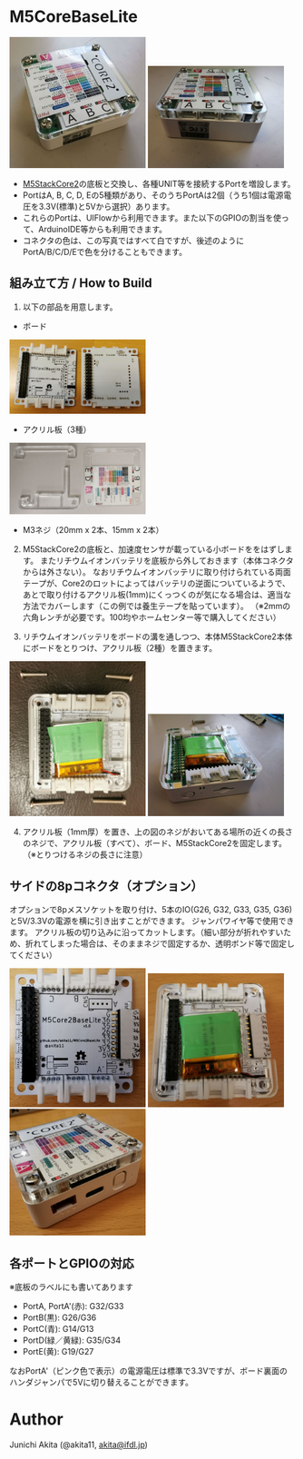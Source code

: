 # M5CoreBaseLite

<img src="https://github.com/akita11/M5Core2BaseLite/blob/main/M5CoreBaseLite1.jpg" width="240px">

<img src="https://github.com/akita11/M5Core2BaseLite/blob/main/M5CoreBaseLite2.jpg" width="240px">

- [M5StackCore2](https://www.switch-science.com/catalog/6530/)の底板と交換し、各種UNIT等を接続するPortを増設します。
- PortはA, B, C, D, Eの5種類があり、そのうちPortAは2個（うち1個は電源電圧を3.3V(標準)と5Vから選択）あります。
- これらのPortは、UIFlowから利用できます。また以下のGPIOの割当を使って、ArduinoIDE等からも利用できます。
- コネクタの色は、この写真ではすべて白ですが、後述のようにPortA/B/C/D/Eで色を分けることもできます。

## 組み立て方 / How to Build 

1. 以下の部品を用意します。

  - ボード
<img src="https://github.com/akita11/M5Core2BaseLite/blob/main/M5CoreBaseLite_board.jpg" width="240px">

  - アクリル板（3種）
<img src="https://github.com/akita11/M5Core2BaseLite/blob/main/M5CoreBaseLite_acryl.jpg" width="240px">

  - M3ネジ（20mm x 2本、15mm x 2本）

2. M5StackCore2の底板と、加速度センサが載っている小ボードををはずします。
またリチウムイオンバッテリを底板から外しておきます（本体コネクタからは外さない）。
なおリチウムイオンバッテリに取り付けられている両面テープが、Core2のロットによってはバッテリの逆面についているようで、あとで取り付けるアクリル板(1mm)にくっつくのが気になる場合は、適当な方法でカバーします（この例では養生テープを貼っています）。
（※2mmの六角レンチが必要です。100均やホームセンター等で購入してください）

3. リチウムイオンバッテリをボードの溝を通しつつ、本体M5StackCore2本体にボードをとりつけ、アクリル板（2種）を置きます。

<img src="https://github.com/akita11/M5Core2BaseLite/blob/main/M5CoreBaseLite_build1.jpg" width="240px">

<img src="https://github.com/akita11/M5Core2BaseLite/blob/main/M5CoreBaseLite_build2.jpg" width="240px">

4. アクリル板（1mm厚）を置き、上の図のネジがおいてある場所の近くの長さのネジで、アクリル板（すべて）、ボード、M5StackCore2を固定します。
（※とりつけるネジの長さに注意）

## サイドの8pコネクタ（オプション）

オプションで8pメスソケットを取り付け、5本のIO(G26, G32, G33, G35, G36)と5V/3.3Vの電源を横に引き出すことができます。
ジャンパワイヤ等で使用できます。
アクリル板の切り込みに沿ってカットします。（細い部分が折れやすいため、折れてしまった場合は、そのままネジで固定するか、透明ボンド等で固定してください）


<img src="https://github.com/akita11/M5Core2BaseLite/blob/main/M5Core2BaseLite_op1.jpg" width="240px">

<img src="https://github.com/akita11/M5Core2BaseLite/blob/main/M5Core2BaseLite_op2.jpg" width="240px">

<img src="https://github.com/akita11/M5Core2BaseLite/blob/main/M5Core2BaseLite_op3.jpg" width="240px">


## 各ポートとGPIOの対応

※底板のラベルにも書いてあります
- PortA, PortA'(赤): G32/G33
- PortB(黒): G26/G36
- PortC(青): G14/G13
- PortD(緑／黄緑): G35/G34
- PortE(黄): G19/G27

なおPortA'（ピンク色で表示）の電源電圧は標準で3.3Vですが、ボード裏面のハンダジャンパで5Vに切り替えることができます。

# Author

Junichi Akita (@akita11, akita@ifdl.jp)
